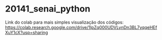 # 20141_senai_python
Link do colab para mais simples visualização dos códigos:
https://colab.research.google.com/drive/1IpZq000UDVLynDn3BL7yqqeHEfXuY1cX?usp=sharing
